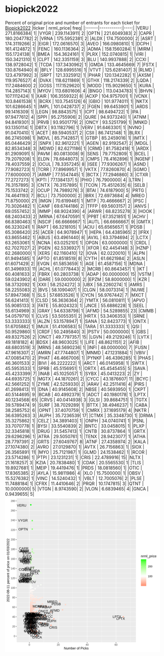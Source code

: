 # biopick2022
Percent of original price and number of entrants for each ticket for [Biopick2022](https://twitter.com/hashtag/Biopick2022)
|ticker |  nrml_price| freq|
|:------|-----------:|----:|
|VERU   | 271.8166384|    1|
|VYGR   | 239.1143911|    2|
|OPTN   | 221.6049383|    2|
|CAPR   | 180.2047782|    2|
|VRNA   | 175.5952381|    2|
|ALDX   | 174.7500000|    2|
|ASRT   | 174.3119266|    2|
|EIGR   | 172.0616570|    3|
|AVEO   | 166.0980810|    1|
|DCPH   | 161.4124872|    1|
|FENC   | 160.1136364|    2|
|ADMA   | 158.1560284|    1|
|MIRM   | 155.1724138|    1|
|BMEA   | 154.3624161|    1|
|PLRX   | 152.0740815|    1|
|VIRI   | 150.3421310|    1|
|CLPT   | 142.3351159|    3|
|BLU    | 140.9937888|    2|
|CCXI   | 138.9728042|    1|
|TCDA   | 137.3430962|    1|
|GMDA   | 133.4645669|    7|
|FSTX   | 130.8764940|    8|
|BFLY   | 128.6995516|    1|
|VTVT   | 125.6281407|    3|
|RLMD   | 123.4797992|    3|
|SRPT   | 121.3325912|    1|
|PHAR   | 120.1342282|    1|
|AXSM   | 119.9576527|    4|
|DVAX   | 118.6211869|    1|
|GTHX   | 118.2174339|    2|
|LQDA   | 117.2484600|    2|
|GOSS   | 117.1529620|    1|
|MODD   | 115.9029650|    1|
|KURA   | 114.2857143|    1|
|MYOV   | 113.6801606|    4|
|BNGO   | 113.0434783|    1|
|BHVN   | 107.1112424|    1|
|XAIR   | 106.3559322|    8|
|ACXP   | 104.9757001|    1|
|VCNX   | 103.8461538|    1|
|BCRX   | 103.7545126|    6|
|GBIO   | 101.9774011|    1|
|NKTX   | 101.6286645|    1|
|IMPL   | 101.0428737|    2|
|FGEN   |  99.6453901|    1|
|ARDS   |  99.1416309|    1|
|LEGN   |  98.8843575|    1|
|ICPT   |  98.6494722|    1|
|IPA    |  97.9477612|    4|
|SPPI   |  95.2755906|    2|
|QURE   |  94.9373240|    1|
|ATNM   |  94.8419301|    3|
|PRVB   |  93.9501779|    2|
|ONCY   |  93.5251799|    1|
|MNKD   |  93.1350114|    1|
|DBTX   |  93.1182796|    1|
|VERV   |  91.6463301|    1|
|NVNO   |  91.0470410|    1|
|ACET   |  89.5940537|    2|
|CSII   |  86.7412148|    1|
|BLRX   |  86.2745098|    1|
|MDVL   |  85.7142857|    1|
|GTBP   |  85.2459016|    1|
|IMTX   |  85.0446429|    2|
|SNPX   |  82.9612221|    1|
|AGEN   |  82.9192547|    2|
|MDGL   |  82.8534348|    3|
|MDWD   |  82.6271186|    1|
|CRMD   |  81.7582418|    1|
|ARDX   |  81.2909091|    5|
|PAVM   |  80.0813008|    9|
|SENS   |  79.7752809|    1|
|BCEL   |  79.2079208|    1|
|ELDN   |  78.6848073|    3|
|CMPS   |  78.4162896|    1|
|NGENF  |  78.4037559|    2|
|OCUL   |  78.3357245|    8|
|ISEE   |  77.9306267|    1|
|ASND   |  77.9082723|    1|
|TCRR   |  77.8969957|    1|
|VKTX   |  77.8260870|    4|
|SGMO   |  77.6000000|    7|
|ARMP   |  77.5547445|    1|
|BCTX   |  77.2946860|    3|
|CTXR   |  77.2727273|    1|
|KPTI   |  77.1384137|    5|
|PHIO   |  76.7900000|    4|
|LTRN   |  76.3157895|    3|
|CNTX   |  76.3157895|    1|
|TCON   |  75.4512635|    6|
|SELB   |  75.1533742|    2|
|OCUP   |  74.7989276|    3|
|BTAI   |  74.6187900|    5|
|PRTG   |  74.4641193|    7|
|BCLI   |  73.7500000|    2|
|IBRX   |  72.6973684|    4|
|MREO   |  71.8750000|   21|
|IMGN   |  70.6199461|    1|
|MTP    |  70.4666667|    2|
|IPSC   |  70.3026482|    1|
|CANF   |  69.6744186|    2|
|TFFP   |  69.5603157|    2|
|ANVS   |  69.0557452|    3|
|IMMP   |  68.9024390|    4|
|ARWR   |  68.8235278|    3|
|HOOK   |  68.2403433|    2|
|MRNA   |  67.6470591|    1|
|PPBT   |  67.3521851|    1|
|ACHV   |  66.8380463|    1|
|NSCIF  |  66.6666667|    1|
|AUTL   |  66.6666667|    9|
|GMTX   |  66.3230241|    1|
|RAPT   |  66.3218105|    1|
|ACIU   |  65.6565657|    1|
|PDSB   |  65.3086420|   25|
|ACER   |  64.9078947|    1|
|HEPA   |  64.4385965|    2|
|IFRX   |  63.8655462|    1|
|ABUS   |  63.4961440|    8|
|AVXL   |  63.3794694|    2|
|LCTX   |  63.2653061|    1|
|NCNA   |  63.0252101|    1|
|OPGN   |  63.0000000|    1|
|CRDL   |  62.7027027|    2|
|PGEN   |  62.5336927|    1|
|XFOR   |  62.4454148|    3|
|HZNP   |  62.2680000|    1|
|XERS   |  62.1160410|   12|
|IOVA   |  62.0220010|    1|
|ALPN   |  61.9494585|    1|
|APTO   |  61.8518519|    8|
|CYTH   |  61.6621984|    2|
|ASLN   |  61.6071429|    2|
|EVGN   |  61.5853659|    1|
|AGE    |  61.4587156|    1|
|MDNA   |  61.3496933|   11|
|ACHL   |  61.0778443|    2|
|MCRB   |  60.8643457|    1|
|IKT    |  60.4081633|    2|
|FBRX   |  60.2803738|    1|
|ADAP   |  60.0000000|   15|
|VSTM   |  59.0243902|    4|
|DARE   |  59.0000000|    2|
|EPZM   |  58.8000000|    1|
|KZR    |  58.3732092|    1|
|XXII   |  58.2524272|    3|
|UBX    |  58.2260274|    1|
|AMRS   |  58.2255083|    2|
|BVS    |  58.1090407|    1|
|CLGN   |  58.0073314|    1|
|NUWE   |  57.8947368|    1|
|SLS    |  57.6853526|    1|
|CYCN   |  56.9767442|    7|
|MXCT   |  56.6241413|    1|
|CLSD   |  56.3636364|    2|
|YMTX   |  56.0810811|    1|
|APVO   |  55.9085133|    3|
|FATE   |  55.8024323|    1|
|JNCE   |  55.6886228|    1|
|SEEL   |  55.6134969|    3|
|GRAY   |  54.6338798|    1|
|AFMD   |  54.5289855|   23|
|CMMB   |  54.0579710|    1|
|CLVS   |  53.5055351|    2|
|HRTX   |  53.3406353|    1|
|SRNE   |  53.3333333|    1|
|ALZN   |  53.1578947|    1|
|SANA   |  52.8423773|    1|
|ONTX   |  51.6705882|    1|
|IMUX   |  51.4106583|    5|
|TARA   |  51.3333333|    1|
|QSI    |  50.9529860|    1|
|CRDF   |  50.2495840|    3|
|PSTV   |  50.0000000|    1|
|GBS    |  49.8327526|    2|
|ONCT   |  49.7797357|   15|
|LGVN   |  49.2129246|    1|
|LVTX   |  49.1818182|    4|
|BDSX   |  48.9603025|    1|
|LIFE   |  48.8621151|    2|
|AFIB   |  48.6803519|    3|
|MRNS   |  48.5690236|    1|
|INFI   |  48.0000000|    7|
|FUSN   |  47.9616307|    2|
|AMRN   |  47.7744807|    1|
|MNMD   |  47.1231884|    1|
|VBIV   |  47.0085470|    2|
|PHAT   |  46.4667006|    1|
|PYNKF  |  46.4396285|    1|
|PHAS   |  46.3601533|    2|
|BIVI   |  46.2222222|    1|
|ARCT   |  46.0145958|    1|
|SWTX   |  45.5953533|    1|
|SPRB   |  45.5156951|    1|
|ORTX   |  45.4545455|    5|
|SAVA   |  45.4233399|    7|
|INAB   |  45.1025057|    1|
|SYBX   |  45.0413223|    2|
|ZY     |  44.6935725|    1|
|MGTX   |  44.1870261|    2|
|CYCC   |  43.1876607|   11|
|BCYC   |  42.5661252|    1|
|ZYME   |  42.5259330|    2|
|ARAV   |  42.2511416|    4|
|PIRS   |  41.2698413|   11|
|DNA    |  40.9145608|    2|
|NBSE   |  40.5693950|    1|
|CKPT   |  40.5144695|    9|
|BCAB   |  40.4992379|    1|
|ADCT   |  40.1980178|    1|
|LPTX   |  40.1234568|   65|
|CRVS   |  40.0414938|    3|
|GLSI   |  39.8684751|    1|
|TGTX   |  39.5789474|    9|
|SURF   |  38.7029289|    1|
|BTTX   |  38.4946237|    1|
|CABA   |  38.2585752|    6|
|OPNT   |  37.4070759|    1|
|CMRX   |  37.1695179|    4|
|NKTR   |  36.6395263|    3|
|AUPH   |  35.7236539|   17|
|CTMX   |  35.3348730|    1|
|DRMA   |  35.3275862|    1|
|CELZ   |  34.3891403|    1|
|ONPH   |  34.0740741|    1|
|PSNL   |  33.7070778|    1|
|BYSI   |  33.5540839|    2|
|BNTC   |  33.0458015|    1|
|PLXP   |  32.3345818|    1|
|DRUG   |  31.5457413|    1|
|CNTB   |  30.8737864|    1|
|GRTX   |  29.6296296|    1|
|ATRA   |  29.5050761|    1|
|TENX   |  28.9423077|    1|
|ATHA   |  28.7797391|    2|
|GRTS   |  27.6049767|    8|
|ATNF   |  27.4358974|    2|
|KALA   |  27.1074380|    2|
|AVRO   |  27.0129870|    1|
|AVTX   |  26.7156863|    1|
|SIOX   |  26.3565891|   11|
|MYO    |  25.7121987|    1|
|GLMD   |  24.1538462|    1|
|RCOR   |  23.5714286|    1|
|PTPI   |  23.1231231|    1|
|CRIS   |  22.4789916|   15|
|NLTX   |  21.1618257|    3|
|KZIA   |  20.7838480|    1|
|CDAK   |  20.5565530|    1|
|TLIS   |  19.8927681|    1|
|MEIP   |  19.4419476|    1|
|PRDS   |  18.0818560|    1|
|OTIC   |  17.8365385|    2|
|AYLA   |  15.9811986|    4|
|XLO    |  15.7500000|    1|
|OBSV   |  15.5276382|    1|
|VINC   |  14.5240432|    1|
|VBLT   |  12.7005076|    2|
|PLSE   |  11.7488184|    1|
|CFRX   |  11.4410646|    2|
|PRQR   |  10.1747815|    3|
|QTNT   |  10.0000000|    5|
|VTGN   |   8.9743590|    2|
|VLON   |   6.6839465|    4|
|GNCA   |   0.9439655|    5|
![retvspicks](biopicks.png?raw=true)
